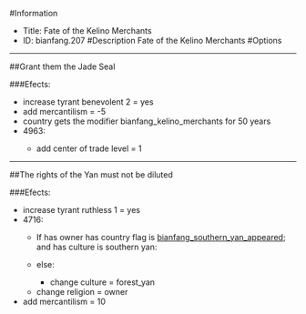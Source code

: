 #Information
 - Title: Fate of the Kelino Merchants
 - ID: bianfang.207
#Description
Fate of the Kelino Merchants
#Options

___
##Grant them the Jade Seal

###Efects:<ul><li>increase tyrant benevolent 2 = yes</li><li>add mercantilism = -5</li><li>country gets the modifier bianfang_kelino_merchants for 50 years</li><li>4963:</li><ul><li>add center of trade level = 1</li></ul></ul>

___
##The rights of the Yan must not be diluted

###Efects:<ul><li>increase tyrant ruthless 1 = yes</li><li>4716:</li><ul><li>If has owner has country flag is [bianfang_southern_yan_appeared](../flags/bianfang_southern_yan_appeared.md); and  has culture is southern yan:</li><ul></ul><li>else:</li><ul><li>change culture = forest_yan</li></ul><li>change religion = owner</li></ul><li>add mercantilism = 10</li></ul>
